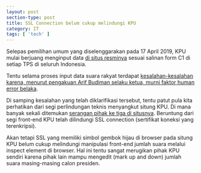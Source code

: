 ```yaml
---
layout: post
section-type: post
title: SSL Connection belum cukup melindungi KPU
category: IT
tags: [ 'tech' ]
---
```


Selepas pemilihan umum yang diselenggarakan pada 17 April 2019, KPU mulai berjuang menginput data <a href="https://pemilu2019.kpu.go.id/#/ppwp/hitung-suara/" target="\_blank">di situs resminya</a> sesuai salinan form C1 di setiap TPS di seluruh Indonesia.

Tentu selama proses input data suara rakyat terdapat <a href="https://nasional.tempo.co/read/1197483/kesalahan-input-data-kpu-murni-human-error/full&view=ok" target="\_blank">kesalahan-kesalahan karena, menurut pengakuan Arif Budiman selaku ketua, murni faktor human error belaka</a>.

Di samping kesalahan yang telah diklarifikasi tersebut, tentu patut pula kita perhatikan dari segi perlindungan teknis menyangkut situng KPU. Di mana banyak sekali ditemukan <a href="https://www.cnnindonesia.com/teknologi/20190424231311-185-389417/kpu-sebut-situsnya-diretas-ratusan-hacker-setiap-hari" target="\_blank">serangan pihak ke tiga di situsnya</a>. Beruntung dari segi front-end KPU telah dilindungi SSL connection (sertifikat koneksi yang terenkripsi).

Akan tetapi SSL yang memiliki simbol gembok hijau di browser pada situng KPU belum cukup melindungi manipulasi front-end jumlah suara melalui inspect element di browser. Hal ini tentu sangat merugikan pihak KPU sendiri karena pihak lain mampu mengedit (mark up and down) jumlah suara masing-masing calon presiden.
